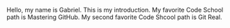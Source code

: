Hello, my name is Gabriel. This is my introduction.
My favorite Code School path is Mastering GitHub.
My second favorite Code Shcool path is Git Real.

